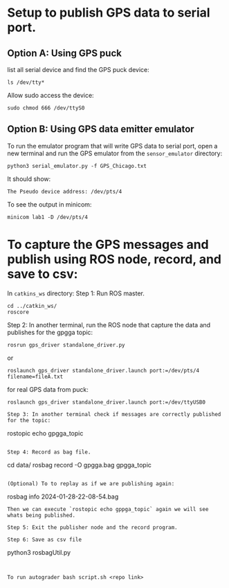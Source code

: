 # Setup to publish GPS data to serial port.

## Option A: Using GPS puck
list all serial device and find the GPS puck device:
```
ls /dev/tty*
```

Allow sudo access the device:
```
sudo chmod 666 /dev/ttyS0
```

## Option B: Using GPS data emitter emulator
To run the emulator program that will write GPS data to serial port, open a new terminal and run the GPS emulator from the `sensor_emulator` directory:
```
python3 serial_emulator.py -f GPS_Chicago.txt
```

It should show:
```
The Pseudo device address: /dev/pts/4
```

To see the output in minicom:
```
minicom lab1 -D /dev/pts/4
```

# To capture the GPS messages and publish using ROS node, record, and save to csv:

In `catkins_ws` directory:
Step 1: Run ROS master.
```
cd ../catkin_ws/
roscore
```

Step 2: In another terminal, run the ROS node that capture the data and publishes for the gpgga topic:
```
rosrun gps_driver standalone_driver.py
```
or
```
roslaunch gps_driver standalone_driver.launch port:=/dev/pts/4 filename=fileA.txt
```
for real GPS data from puck:
```
roslaunch gps_driver standalone_driver.launch port:=/dev/ttyUSB0

Step 3: In another terminal check if messages are correctly published for the topic:
```
rostopic echo gpgga_topic
```

Step 4: Record as bag file.
```
cd data/
rosbag record -O gpgga.bag gpgga_topic
```

(Optional) To to replay as if we are publishing again:
```
rosbag info 2024-01-28-22-08-54.bag 
```
Then we can execute `rostopic echo gppga_topic` again we will see whats being published.

Step 5: Exit the publisher node and the record program.

Step 6: Save as csv file
```
python3 rosbagUtil.py
```


To run autograder bash script.sh <repo link>